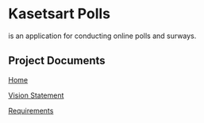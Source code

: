 # Kasetsart Polls

is an application for conducting online polls and surways.

## Project Documents

[Home](https://github.com/BellBoyZz/ku-polls/wiki)

[Vision Statement](https://github.com/BellBoyZz/ku-polls/wiki/Vision-Statement)

[Requirements](https://github.com/BellBoyZz/ku-polls/wiki/Requirements)
